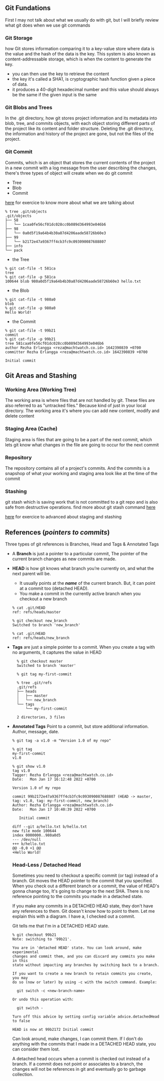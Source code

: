## Git Fundations

First I may not talk about what we usually do with git, but I will briefly review what git does when we use git commands

### Git Storage

how Git stores information comparing it to a key-value store where data is the value and the hash of the data is the key. This system is also known as content-addressable storage, which is when the content to generate the key.

- you can then use the key to retrieve the content
- the key it's called a SHA1, is cryptographic hash function given a piece of data.
- it produces a 40-digit hexadecimal number and this value should always be the same if the given input is the same

### Git Blobs and Trees

In the .git directory, how git stores project information and its metadata into blob, tree, and commits objects, with each object storing different parts of the project like its content and folder structure. Deleting the .git directory, the information and history of the project are gone, but not the files of the project.

### Git Commit

Commits, which is an object that stores the current contents of the project in a new commit with a log message from the user describing the changes, there's three types of object will create when we do git commit

- Tree
- Blob
- Commit

[here](https://github.com/nnja/advanced-git/blob/master/exercises/Exercise1-SimpleCommit.md) for exercice to know more about what we are talking about

```
% tree .git/objects
.git/objects
├── 58
│   └── 1caa0fe56cf01dc028cc0b089d364993e046b6
├── 98
│   └── 0a0d5f19a64b4b30a87d4206aade58726b60e3
├── 99
│   └── b2172e47a9367ff4cb3fc9c093090087688807
├── info
└── pack
```

- the Tree

```
% git cat-file -t 581ca         
tree
% git cat-file -p 581ca
100644 blob 980a0d5f19a64b4b30a87d4206aade58726b60e3 hello.txt
```

- the Blob

```
% git cat-file -t 980a0
blob
% git cat-file -p 980a0
Hello World!
```

- the Commit

```
% git cat-file -t 99b21
commit
% git cat-file -p 99b21
tree 581caa0fe56cf01dc028cc0b089d364993e046b6
author Rezha Erlangga <reza@machtwatch.co.id> 1642390839 +0700
committer Rezha Erlangga <reza@machtwatch.co.id> 1642390839 +0700

Initial commit
```

## Git Areas and Stashing

### Working Area (Working Tree)

The working area is where files that are not handled by git. These files are also referred to as "untracked files." Because kind of just in your local directory.
The working area it's where you can add new content, modify and delete content

### Staging Area (Cache)

Staging area is files that are going to be a part of the next commit, which lets git know what changes in the file are going to occur for the next commit

### Repository

The repository contains all of a project's commits. And the commits is a snapshop of what your working and staging area look like at the time of the commit

### Stashing

git stash which is saving work that is not committed to a git repo and is also safe from destructive operations. find more about git stash command [here](https://git-scm.com/docs/git-stash)

[here](https://github.com/nnja/advanced-git/blob/master/exercises/Exercise2-StagingAndStashing.md) for exercice to advanced about staging and stashing

## References (_pointers to commits_)

Three types of git references is Branches, Head and Tags & Annotated Tags

- A **Branch** is just a pointer to a particular commit, The pointer of the current branch changes as new commits are
made.
- **HEAD** is how git knows what branch you’re currently on, and what the next parent will be.
  - It usually points at the _**name**_ of the current branch. But, it can point at a commit too (detached HEAD).
  - You make a commit in the currently active branch when you checkout a new branch

  ```
  % cat .git/HEAD
  ref: refs/heads/master

  % git checkout new_branch
  Switched to branch 'new_branch'
  
  % cat .git/HEAD          
  ref: refs/heads/new_branch

  ```

- **Tags** are just a simple pointer to a commit. When you create a tag with no arguments, it captures the value in HEAD

  ```
    % git checkout master    
    Switched to branch 'master'

    % git tag my-first-commit

    % tree .git/refs        
    .git/refs
    ├── heads
    │   ├── master
    │   └── new_branch
    └── tags
        └── my-first-commit

    2 directories, 3 files
  ```

- **Annotated Tags** Point to a commit, but store additional information. Author, message, date.

  ```
  % git tag -a v1.0 -m "Version 1.0 of my repo"
  
  % git tag
  my-first-commit
  v1.0

  % git show v1.0
  tag v1.0
  Tagger: Rezha Erlangga <reza@machtwatch.co.id>
  Date:   Mon Jan 17 16:12:48 2022 +0700
  
  Version 1.0 of my repo
  
  commit 99b2172e47a9367ff4cb3fc9c093090087688807 (HEAD -> master, tag: v1.0, tag: my-first-commit, new_branch)
  Author: Rezha Erlangga <reza@machtwatch.co.id>
  Date:   Mon Jan 17 10:40:39 2022 +0700
   
     Initial commit
  
  diff --git a/hello.txt b/hello.txt
  new file mode 100644
  index 0000000..980a0d5
  --- /dev/null
  +++ b/hello.txt
  @@ -0,0 +1 @@
  +Hello World!

  ```

  ### Head-Less / Detached Head

  Sometimes you need to checkout a specific commit (or tag) instead of a branch. Git moves the HEAD pointer to the commit that you specified. When you check out a different branch or a commit, the value of HEAD's gonna change too, It's going to change to the next SHA. There is no reference pointing to the commits you made in a detached state.

  If you make any commits in a DETACHED HEAD state, they don't have any references to them. Git doesn't know how to point to them. Let me explain this with a diagram. I have a, I checked out a commit.

  Git tells me that I'm in a DETACHED HEAD state.

  ```
  % git checkout 99b21
  Note: switching to '99b21'.

  You are in 'detached HEAD' state. You can look around, make experimental
  changes and commit them, and you can discard any commits you make in this
  state without impacting any branches by switching back to a branch.

  If you want to create a new branch to retain commits you create, you may
  do so (now or later) by using -c with the switch command. Example:

    git switch -c <new-branch-name>

  Or undo this operation with:

    git switch -

  Turn off this advice by setting config variable advice.detachedHead to false

  HEAD is now at 99b2172 Initial commit

  ```
  Can look around, make changes, I can commit them. If I don't do anything with the commits that I made in a DETACHED HEAD state, you can consider them lost.

  A detached head occurs when a commit is checked out instead of a branch. If a commit does not point or associates to a branch, the changes will not be references in git and eventually go to garbage collection.